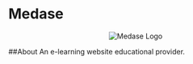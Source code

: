 # Medase

<p align="center">
  <img src="_static/logomedasee.png)" alt="Medase Logo"/>
</p>
##About
An e-learning website educational provider.
